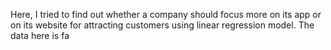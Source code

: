  Here, I tried to find out  whether a company should focus more on its app or on its website for attracting customers using linear regression model. The data here is fa
